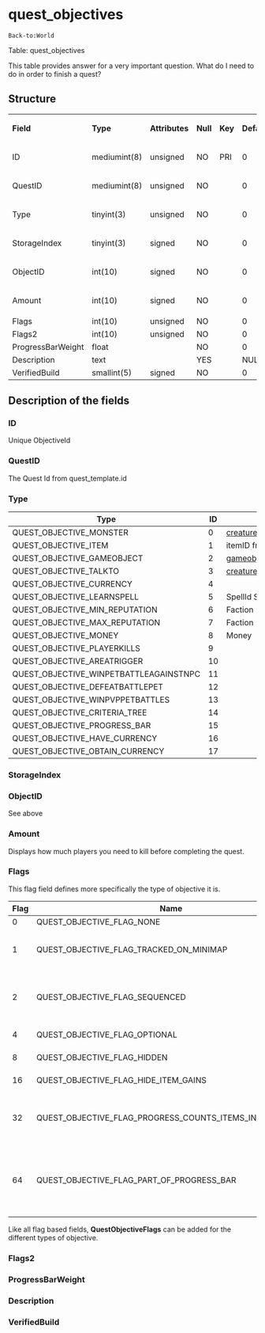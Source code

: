 # quest\_objectives

`Back-to:World`

Table: quest\_objectives

This table provides answer for a very important question. What do I need to do in order to finish a quest?

## Structure

<table>
<tbody>
<tr class="odd">
<td><p><strong>Field</strong></p></td>
<td><p><strong>Type</strong></p></td>
<td><p><strong>Attributes</strong></p></td>
<td><p><strong>Null</strong></p></td>
<td><p><strong>Key</strong></p></td>
<td><p><strong>Default</strong></p></td>
<td><p><strong>Comment</strong></p></td>
</tr>
<tr class="even">
<td><p>ID</p></td>
<td><p>mediumint(8)</p></td>
<td><p>unsigned</p></td>
<td>NO</td>
<td>PRI</td>
<td>0</td>
<td><p><br />
</p></td>
</tr>
<tr class="odd">
<td><p>QuestID</p></td>
<td>mediumint(8)</td>
<td>unsigned</td>
<td><p>NO</p></td>
<td><p><br />
</p></td>
<td><p>0</p></td>
<td><p><br />
</p></td>
</tr>
<tr class="even">
<td><p>Type</p></td>
<td><p>tinyint(3)</p></td>
<td>unsigned</td>
<td>NO</td>
<td><p><br />
</p></td>
<td><p>0</p></td>
<td><p><br />
</p></td>
</tr>
<tr class="odd">
<td><p>StorageIndex</p></td>
<td>tinyint(3)</td>
<td>signed</td>
<td>NO</td>
<td><p><br />
</p></td>
<td>0</td>
<td><p><br />
</p></td>
</tr>
<tr class="even">
<td><p>ObjectID</p></td>
<td><p>int(10)</p></td>
<td>signed</td>
<td>NO</td>
<td><br />
</td>
<td>0</td>
<td><p><br />
</p></td>
</tr>
<tr class="odd">
<td><p>Amount</p></td>
<td><p>int(10)</p></td>
<td>signed</td>
<td>NO</td>
<td><br />
</td>
<td>0</td>
<td><br />
</td>
</tr>
<tr class="even">
<td>Flags</td>
<td>int(10)</td>
<td>unsigned</td>
<td>NO</td>
<td><br />
</td>
<td>0</td>
<td><br />
</td>
</tr>
<tr class="odd">
<td>Flags2</td>
<td>int(10)</td>
<td>unsigned</td>
<td>NO</td>
<td><br />
</td>
<td>0</td>
<td><br />
</td>
</tr>
<tr class="even">
<td>ProgressBarWeight</td>
<td>float</td>
<td><br />
</td>
<td>NO</td>
<td><br />
</td>
<td>0</td>
<td><br />
</td>
</tr>
<tr class="odd">
<td>Description</td>
<td>text</td>
<td><br />
</td>
<td>YES</td>
<td><br />
</td>
<td>NULL</td>
<td><br />
</td>
</tr>
<tr class="even">
<td>VerifiedBuild</td>
<td>smallint(5)</td>
<td>signed</td>
<td>NO</td>
<td><br />
</td>
<td>0</td>
<td><br />
</td>
</tr>
</tbody>
</table>

## Description of the fields

### ID

Unique ObjectiveId

### QuestID

The Quest Id from quest\_template.id

### Type

<table>
<thead>
<tr class="header">
<th>Type</th>
<th>ID</th>
<th>ObjectID</th>
</tr>
</thead>
<tbody>
<tr class="odd">
<td>QUEST_OBJECTIVE_MONSTER</td>
<td>0</td>
<td><a href="https://trinitycore.atlassian.net/wiki/display/tc/creature_template#creature_template-entry">creature_template.entry</a></td>
</tr>
<tr class="even">
<td>QUEST_OBJECTIVE_ITEM</td>
<td>1</td>
<td>itemID from Item.db2</td>
</tr>
<tr class="odd">
<td>QUEST_OBJECTIVE_GAMEOBJECT</td>
<td>2</td>
<td><a href="https://trinitycore.atlassian.net/wiki/display/tc/gameobject_template#gameobject_template-entry">gameobject_template.entry</a></td>
</tr>
<tr class="even">
<td>QUEST_OBJECTIVE_TALKTO</td>
<td>3</td>
<td><a href="https://trinitycore.atlassian.net/wiki/display/tc/creature_template#creature_template-entry">creature_template.entry</a></td>
</tr>
<tr class="odd">
<td>QUEST_OBJECTIVE_CURRENCY</td>
<td>4</td>
<td><br />
</td>
</tr>
<tr class="even">
<td>QUEST_OBJECTIVE_LEARNSPELL</td>
<td>5</td>
<td>SpellId Spell.db2</td>
</tr>
<tr class="odd">
<td>QUEST_OBJECTIVE_MIN_REPUTATION</td>
<td>6</td>
<td>Faction</td>
</tr>
<tr class="even">
<td>QUEST_OBJECTIVE_MAX_REPUTATION</td>
<td>7</td>
<td>Faction</td>
</tr>
<tr class="odd">
<td>QUEST_OBJECTIVE_MONEY</td>
<td>8</td>
<td>Money</td>
</tr>
<tr class="even">
<td>QUEST_OBJECTIVE_PLAYERKILLS</td>
<td>9</td>
<td><br />
</td>
</tr>
<tr class="odd">
<td>QUEST_OBJECTIVE_AREATRIGGER</td>
<td>10</td>
<td><br />
</td>
</tr>
<tr class="even">
<td>QUEST_OBJECTIVE_WINPETBATTLEAGAINSTNPC</td>
<td>11</td>
<td><br />
</td>
</tr>
<tr class="odd">
<td>QUEST_OBJECTIVE_DEFEATBATTLEPET</td>
<td>12</td>
<td><br />
</td>
</tr>
<tr class="even">
<td>QUEST_OBJECTIVE_WINPVPPETBATTLES</td>
<td>13</td>
<td><br />
</td>
</tr>
<tr class="odd">
<td>QUEST_OBJECTIVE_CRITERIA_TREE</td>
<td>14</td>
<td><br />
</td>
</tr>
<tr class="even">
<td>QUEST_OBJECTIVE_PROGRESS_BAR</td>
<td>15</td>
<td><br />
</td>
</tr>
<tr class="odd">
<td>QUEST_OBJECTIVE_HAVE_CURRENCY</td>
<td>16</td>
<td><br />
</td>
</tr>
<tr class="even">
<td>QUEST_OBJECTIVE_OBTAIN_CURRENCY</td>
<td>17</td>
<td><br />
</td>
</tr>
</tbody>
</table>

### StorageIndex

### ObjectID

See above

### Amount

Displays how much players you need to kill before completing the quest.

### Flags

This flag field defines more specifically the type of objective it is.

| Flag | Name                                                           | Description                                                                                                     |
|------|----------------------------------------------------------------|-----------------------------------------------------------------------------------------------------------------|
| 0    | QUEST\_OBJECTIVE\_FLAG\_NONE                                   | No flags                                                                                                        |
| 1    | QUEST\_OBJECTIVE\_FLAG\_TRACKED\_ON\_MINIMAP                   | Client displays large yellow blob on minimap for creature/gameobject                                            |
| 2    | QUEST\_OBJECTIVE\_FLAG\_SEQUENCED                              | Client will not see the objective displayed until all previous objectives are completed                         |
| 4    | QUEST\_OBJECTIVE\_FLAG\_OPTIONAL                               | Not required to complete the quest                                                                              |
| 8    | QUEST\_OBJECTIVE\_FLAG\_HIDDEN                                 | Never displayed in quest log                                                                                    |
| 16   | QUEST\_OBJECTIVE\_FLAG\_HIDE\_ITEM\_GAINS                      | Skip showing item objective progress                                                                            |
| 32   | QUEST\_OBJECTIVE\_FLAG\_PROGRESS\_COUNTS\_ITEMS\_IN\_INVENTORY | Item objective progress counts items in inventory instead of reading it from updatefields                       |
| 64   | QUEST\_OBJECTIVE\_FLAG\_PART\_OF\_PROGRESS\_BAR                | Hidden objective used to calculate progress bar percent (quests are limited to a single progress bar objective) |

Like all flag based fields, **QuestObjectiveFlags** can be added for the different types of objective.

### Flags2

### ProgressBarWeight

### Description

### VerifiedBuild


